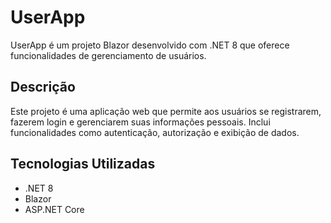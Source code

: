 # UserApp

UserApp é um projeto Blazor desenvolvido com .NET 8 que oferece funcionalidades de gerenciamento de usuários.

## Descrição

Este projeto é uma aplicação web que permite aos usuários se registrarem, fazerem login e gerenciarem suas informações pessoais. Inclui funcionalidades como autenticação, autorização e exibição de dados.

## Tecnologias Utilizadas

- .NET 8
- Blazor
- ASP.NET Core
